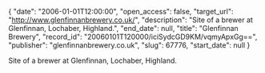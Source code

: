 {
  "date": "2006-01-01T12:00:00", 
  "open_access": false, 
  "target_url": "http://www.glenfinnanbrewery.co.uk/", 
  "description": "Site of a brewer at Glenfinnan, Lochaber, Highland.", 
  "end_date": null, 
  "title": "Glenfinnan Brewery", 
  "record_id": "20060101T120000/iciSydcGD9KM/vqmyApxGg==", 
  "publisher": "glenfinnanbrewery.co.uk", 
  "slug": 67776, 
  "start_date": null
}

Site of a brewer at Glenfinnan, Lochaber, Highland.